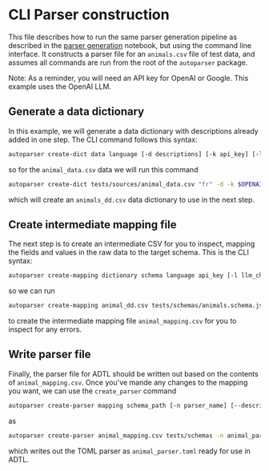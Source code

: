 # CLI Parser construction

This file describes how to run the same parser generation pipeline as described in the
[parser generation](example) notebook, but using the command line interface. It constructs a parser file for an `animals.csv` file of test data, and assumes all commands are run from the root of the `autoparser` package.

Note: As a reminder, you will need an API key for OpenAI or Google. This example uses the OpenAI LLM.

## Generate a data dictionary
In this example, we will generate a data dictionary with descriptions already added in one step. The CLI command follows this syntax:


```bash
autoparser create-dict data language [-d descriptions] [-k api_key] [-l llm_choice] [-c config_file] [-o output_name]
```
so for the `animal_data.csv` data we will run this command 

```bash
autoparser create-dict tests/sources/animal_data.csv "fr" -d -k $OPENAI_API_KEY -c tests/test_config.toml -o "animal_dd"
```
which will create an `animals_dd.csv` data dictionary to use in the next step.

## Create intermediate mapping file
The next step is to create an intermediate CSV for you to inspect, mapping the fields and values in the raw data to the target schema. This is the CLI syntax:

```bash
autoparser create-mapping dictionary schema language api_key [-l llm_choice] [-c config_file] [-o output_name]
```
so we can run
```bash
autoparser create-mapping animal_dd.csv tests/schemas/animals.schema.json "fr" $OPENAI_API_KEY -c tests/test_config.toml -o animal_mapping
```
to create the intermediate mapping file `animal_mapping.csv` for you to inspect for any errors.

## Write parser file
Finally, the parser file for ADTL should be written out based on the contents of `animal_mapping.csv`. Once you've mande any changes to the mapping you want, we can use the `create_parser` command

```bash
autoparser create-parser mapping schema_path [-n parser_name] [--description parser_description] [-c config_file]
```
as
```bash
autoparser create-parser animal_mapping.csv tests/schemas -n animal_parser -c tests/test_config.toml
```
which writes out the TOML parser as `animal_parser.toml` ready for use in ADTL.